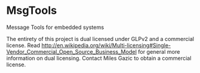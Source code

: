 MsgTools
========

Message Tools for embedded systems

The entirety of this project is dual licensed under GLPv2 and a commercial license.  Read http://en.wikipedia.org/wiki/Multi-licensing#Single-Vendor_Commercial_Open_Source_Business_Model for general more information on dual licensing.  Contact Miles Gazic to obtain a commercial license.
